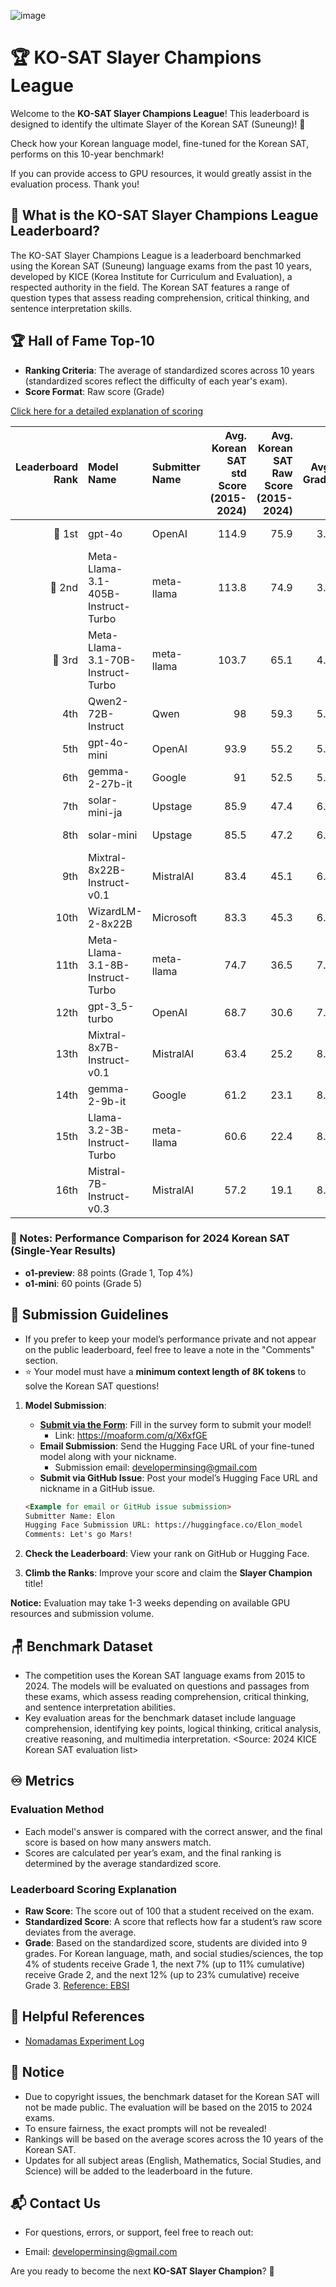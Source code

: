 ![image](https://github.com/user-attachments/assets/a71e95a5-34f6-4a5b-b698-54560c7a09d6)

# 🏆 KO-SAT Slayer Champions League

Welcome to the **KO-SAT Slayer Champions League**! This leaderboard is designed to identify the ultimate Slayer of the Korean SAT (Suneung)! 🚀

Check how your Korean language model, fine-tuned for the Korean SAT, performs on this 10-year benchmark!

If you can provide access to GPU resources, it would greatly assist in the evaluation process. Thank you!

## 🎯 What is the KO-SAT Slayer Champions League Leaderboard?

The KO-SAT Slayer Champions League is a leaderboard benchmarked using the Korean SAT (Suneung) language exams from the past 10 years, developed by KICE (Korea Institute for Curriculum and Evaluation), a respected authority in the field. The Korean SAT features a range of question types that assess reading comprehension, critical thinking, and sentence interpretation skills.

## 🏆 Hall of Fame Top-10

- **Ranking Criteria**: The average of standardized scores across 10 years (standardized scores reflect the difficulty of each year's exam).
- **Score Format**: Raw score (Grade)

[Click here for a detailed explanation of scoring]()

| Leaderboard Rank | Model Name                         | Submitter Name | Avg. Korean SAT std Score (2015-2024) | Avg. Korean SAT Raw Score (2015-2024) | Avg. Grade | 2015 SAT | 2016 SAT | 2017 SAT | 2018 SAT | 2019 SAT | 2020 SAT | 2021 SAT | 2022 SAT | 2023 SAT | 2024 SAT | URL                                                                                                                                    |
|-----------------:|:-----------------------------------|:---------------|--------------------------------------:|--------------------------------------:|-----------:|:---------|:---------|:---------|:---------|:---------|:---------|:---------|:---------|:---------|:---------|:---------------------------------------------------------------------------------------------------------------------------------------|
|           🥇 1st | gpt-4o                             | OpenAI         |                                 114.9 |                                  75.9 |        3.6 | 77 (4)   | 84 (3)   | 86 (2)   | 77 (4)   | 74 (3)   | 76 (4)   | 69 (4)   | 70 (4)   | 81 (4)   | 65 (4)   | [Link](https://openai.com/)                                                                                                            |
|           🥈 2nd | Meta-Llama-3.1-405B-Instruct-Turbo | meta-llama     |                                 113.8 |                                  74.9 |        3.8 | 68 (5)   | 87 (3)   | 80 (3)   | 78 (4)   | 68 (4)   | 65 (5)   | 70 (4)   | 69 (4)   | 87 (3)   | 77 (3)   | [Link](https://huggingface.co/meta-llama/Llama-3.1-405B-Instruct)                                                                      |
|           🥉 3rd | Meta-Llama-3.1-70B-Instruct-Turbo  | meta-llama     |                                 103.7 |                                  65.1 |        4.8 | 70 (5)   | 71 (5)   | 66 (5)   | 58 (6)   | 51 (5)   | 79 (3)   | 61 (5)   | 73 (3)   | 72 (5)   | 50 (6)   | [Link](https://huggingface.co/meta-llama/Llama-3.1-70B-Instruct)                                                                       |
|              4th | Qwen2-72B-Instruct                 | Qwen           |                                    98 |                                  59.3 |        5.2 | 63 (5)   | 58 (6)   | 69 (5)   | 76 (4)   | 56 (5)   | 57 (5)   | 45 (6)   | 59 (5)   | 57 (6)   | 53 (5)   | [Link](https://huggingface.co/Qwen)                                                                                                    |
|              5th | gpt-4o-mini                        | OpenAI         |                                  93.9 |                                  55.2 |        5.6 | 57 (6)   | 64 (5)   | 58 (6)   | 62 (5)   | 46 (6)   | 50 (6)   | 55 (5)   | 50 (6)   | 53 (6)   | 57 (5)   | [Link](https://openai.com/)                                                                                                            |
|              6th | gemma-2-27b-it                     | Google         |                                    91 |                                  52.5 |        5.9 | 56 (6)   | 54 (6)   | 71 (4)   | 50 (6)   | 37 (7)   | 50 (6)   | 51 (6)   | 51 (6)   | 54 (6)   | 51 (6)   | [Link](https://huggingface.co/google/gemma-2-27b-it)                                                                                   |
|              7th | solar-mini-ja                      | Upstage        |                                  85.9 |                                  47.4 |        6.2 | 52 (6)   | 40 (7)   | 48 (7)   | 49 (6)   | 51 (5)   | 46 (6)   | 41 (7)   | 43 (6)   | 58 (6)   | 46 (6)   | [Link](https://ko.upstage.ai/feed/company/event-recap-exploring-japan-ai-scene-with-upstage-solar-mini-ja)                             |
|              8th | solar-mini                         | Upstage        |                                  85.5 |                                  47.2 |        6.4 | 56 (6)   | 42 (7)   | 55 (6)   | 43 (7)   | 50 (6)   | 46 (6)   | 42 (7)   | 48 (6)   | 57 (6)   | 33 (7)   | [Link](https://www.upstage.ai/feed/product/solarmini-performance-report)                                                               |
|              9th | Mixtral-8x22B-Instruct-v0.1        | MistralAI      |                                  83.4 |                                  45.1 |        6.6 | 44 (7)   | 50 (6)   | 57 (6)   | 65 (5)   | 35 (7)   | 38 (7)   | 31 (8)   | 47 (6)   | 44 (7)   | 40 (7)   | [Link](https://huggingface.co/mistralai/Mixtral-8x22B-Instruct-v0.1)                                                                   |
|             10th | WizardLM-2-8x22B                   | Microsoft      |                                  83.3 |                                  45.3 |        6.6 | 53 (6)   | 51 (6)   | 47 (7)   | 51 (6)   | 29 (8)   | 52 (6)   | 30 (8)   | 47 (6)   | 56 (6)   | 37 (7)   | [Link](https://www.microsoft.com/en-us/research/publication/wizardlm-empowering-large-language-models-to-follow-complex-instructions/) |
|             11th | Meta-Llama-3.1-8B-Instruct-Turbo   | meta-llama     |                                  74.7 |                                  36.5 |        7.1 | 45 (7)   | 37 (7)   | 38 (7)   | 38 (7)   | 24 (8)   | 36 (7)   | 34 (7)   | 36 (7)   | 31 (8)   | 46 (6)   | [Link](https://huggingface.co/meta-llama/Llama-3.1-8B-Instruct)                                                                        |
|             12th | gpt-3_5-turbo                      | OpenAI         |                                  68.7 |                                  30.6 |        7.7 | 27 (8)   | 45 (7)   | 25 (8)   | 38 (7)   | 24 (8)   | 36 (7)   | 17 (9)   | 26 (8)   | 39 (7)   | 29 (8)   | [Link](https://openai.com/)                                                                                                            |
|             13th | Mixtral-8x7B-Instruct-v0.1         | MistralAI      |                                  63.4 |                                  25.2 |        8.3 | 19 (9)   | 30 (8)   | 16 (9)   | 37 (7)   | 19 (9)   | 27 (8)   | 20 (9)   | 40 (7)   | 25 (8)   | 19 (9)   | [Link](https://huggingface.co/mistralai/Mixtral-8x7B-Instruct-v0.1)                                                                    |
|             14th | gemma-2-9b-it                      | Google         |                                  61.2 |                                  23.1 |        8.4 | 29 (8)   | 25 (8)   | 25 (8)   | 24 (8)   | 29 (8)   | 17 (9)   | 22 (9)   | 16 (9)   | 20 (9)   | 24 (8)   | [Link](https://huggingface.co/google/gemma-2-9b-it)                                                                                    |
|             15th | Llama-3.2-3B-Instruct-Turbo        | meta-llama     |                                  60.6 |                                  22.4 |        8.7 | 23 (9)   | 22 (9)   | 29 (8)   | 21 (9)   | 17 (9)   | 16 (9)   | 23 (9)   | 27 (8)   | 18 (9)   | 28 (8)   | [Link](https://huggingface.co/meta-llama/Llama-3.2-3B-Instruct)                                                                        |
|             16th | Mistral-7B-Instruct-v0.3           | MistralAI      |                                  57.2 |                                  19.1 |        8.9 | 21 (9)   | 23 (9)   | 27 (8)   | 19 (9)   | 21 (9)   | 18 (9)   | 12 (9)   | 22 (9)   | 11 (9)   | 17 (9)   | [Link](https://huggingface.co/mistralai/Mistral-7B-Instruct-v0.3)                                                                      |

### 📗 Notes: Performance Comparison for 2024 Korean SAT (Single-Year Results)

- **o1-preview**: 88 points (Grade 1, Top 4%)
- **o1-mini**: 60 points (Grade 5)

## 🏅 Submission Guidelines

- If you prefer to keep your model’s performance private and not appear on the public leaderboard, feel free to leave a note in the "Comments" section.
- ⭐️ Your model must have a **minimum context length of 8K tokens** to solve the Korean SAT questions!

1. **Model Submission**:
    - **[Submit via the Form](https://moaform.com/q/X6xfGE)**: Fill in the survey form to submit your model!
        - Link: https://moaform.com/q/X6xfGE
    - **Email Submission**: Send the Hugging Face URL of your fine-tuned model along with your nickname.
        - Submission email: developerminsing@gmail.com
    - **Submit via GitHub Issue**: Post your model’s Hugging Face URL and nickname in a GitHub issue.
    ```markdown
    <Example for email or GitHub issue submission>
    Submitter Name: Elon
    Hugging Face Submission URL: https://huggingface.co/Elon_model
    Comments: Let's go Mars!
    ```

2. **Check the Leaderboard**: View your rank on GitHub or Hugging Face.
3. **Climb the Ranks**: Improve your score and claim the **Slayer Champion** title!

**Notice:** Evaluation may take 1-3 weeks depending on available GPU resources and submission volume.

## 🪑 Benchmark Dataset

- The competition uses the Korean SAT language exams from 2015 to 2024. The models will be evaluated on questions and passages from these exams, which assess reading comprehension, critical thinking, and sentence interpretation abilities.
- Key evaluation areas for the benchmark dataset include language comprehension, identifying key points, logical thinking, critical analysis, creative reasoning, and multimedia interpretation.
  <Source: 2024 KICE Korean SAT evaluation list>

## ♾️ Metrics

### Evaluation Method
- Each model's answer is compared with the correct answer, and the final score is based on how many answers match.
- Scores are calculated per year’s exam, and the final ranking is determined by the average standardized score.

### Leaderboard Scoring Explanation
- **Raw Score**: The score out of 100 that a student received on the exam.
- **Standardized Score**: A score that reflects how far a student’s raw score deviates from the average.
- **Grade**: Based on the standardized score, students are divided into 9 grades. For Korean language, math, and social studies/sciences, the top 4% of students receive Grade 1, the next 7% (up to 11% cumulative) receive Grade 2, and the next 12% (up to 23% cumulative) receive Grade 3.
[Reference: EBSI](https://www.ebsi.co.kr/ebs/ent/enta/retrieveEntNewsView.ebs?bbsCd=B011&datNo=142017)

## 📗 Helpful References

- [Nomadamas Experiment Log](https://github.com/NomaDamas/KICE_slayer_AI_Korean?tab=readme-ov-file#5-%ED%98%95%EC%8B%9D-%EC%A7%80%EC%A0%95-%ED%94%84%EB%A1%AC%ED%94%84%ED%8A%B8)

## 📰 Notice

- Due to copyright issues, the benchmark dataset for the Korean SAT will not be made public. The evaluation will be
  based on the 2015 to 2024 exams.
- To ensure fairness, the exact prompts will not be revealed!
- Rankings will be based on the average scores across the 10 years of the Korean SAT.
- Updates for all subject areas (English, Mathematics, Social Studies, and Science) will be added to the leaderboard in
  the future.

## 📬 Contact Us

- For questions, errors, or support, feel free to reach out:

- Email: developerminsing@gmail.com

Are you ready to become the next **KO-SAT Slayer Champion**? 💪

